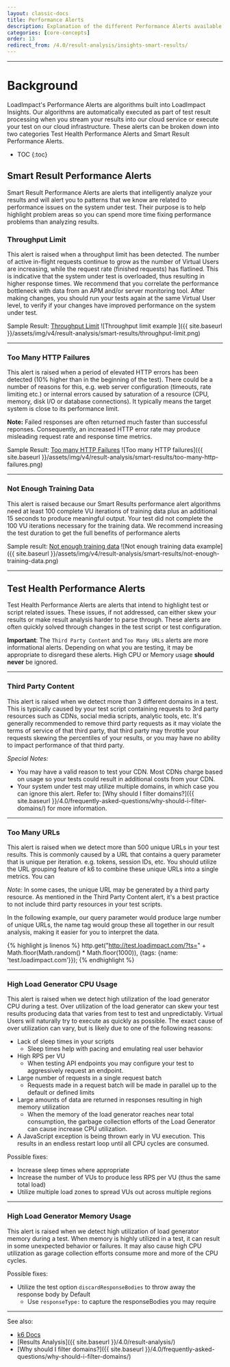 ```yaml
---
layout: classic-docs
title: Performance Alerts
description: Explanation of the different Performance Alerts available in LoadImpact Insights. This includes alerts related to test health and ones based on our Smart Result algorithms.
categories: [core-concepts]
order: 13
redirect_from: /4.0/result-analysis/insights-smart-results/
---
```


***

<h1>Background</h1>

LoadImpact's Performance Alerts are algorithms built into LoadImpact Insights. Our algorithms are automatically executed as part of test result processing when you stream your results into our cloud service or execute your test on our cloud infrastructure. These alerts can be broken down into two categories Test Health Performance Alerts and Smart Result Performance Alerts.

- TOC
{:toc}


## Smart Result Performance Alerts

Smart Result Performance Alerts are alerts that intelligently analyze your results and will alert you to patterns that we know are related to performance issues on the system under test. Their purpose is to help highlight problem areas so you can spend more time fixing performance problems than analyzing results.

### Throughput Limit

This alert is raised when a throughput limit has been detected. The number of active in-flight requests continue to grow as the number of Virtual Users are increasing, while the request rate (finished requests) has flatlined. This is indicative that the system under test is overloaded, thus resulting in higher response times. We recommend that you correlate the performance bottleneck with data from an APM and/or server monitoring tool. After making changes, you should run your tests again at the same Virtual User level, to verify if your changes have improved performance on the system under test.

Sample Result: <a href="https://app.loadimpact.com/k6/anonymous/1333df36a62848a7add1636c6cb99b46" target="_blank">Throughput Limit</a>
![Throughput limit example ]({{ site.baseurl }}/assets/img/v4/result-analysis/smart-results/throughput-limit.png)

***

### Too Many HTTP Failures

This alert is raised when a period of elevated HTTP errors has been detected (10% higher than in the beginning of the test). There could be a number of reasons for this, e.g. web server configuration (timeouts, rate limiting etc.) or internal errors caused by saturation of a resource (CPU, memory, disk I/O or database connections). It typically means the target system is close to its performance limit.

**Note:** Failed responses are often returned much faster than successful reponses. Consequently, an increased HTTP error rate may produce misleading request rate and response time metrics.

Sample Result: <a href="https://app.loadimpact.com/k6/anonymous/82e943f60e9e471cbe0343497748f6aa" target="_blank">Too many HTTP Failures</a>
![Too many HTTP failures]({{ site.baseurl }}/assets/img/v4/result-analysis/smart-results/too-many-http-failures.png)

***

### Not Enough Training Data

This alert is raised because our Smart Results performance alert algorithms need at least 100 complete VU iterations of training data plus an additional 15 seconds to produce meaningful output. Your test did not complete the 100 VU iterations necessary for the training data. We recommend increasing the test duration to get the full benefits of performance alerts

Sample result: <a href="https://app.loadimpact.com/k6/anonymous/1026ecd031c0481eaaed1bb4312f2509" target="_blank">Not enough training data</a>
![Not enough training data example]({{ site.baseurl }}/assets/img/v4/result-analysis/smart-results/not-enough-training-data.png)

***

## Test Health Performance Alerts

Test Health Performance Alerts are alerts that intend to highlight test or script related issues. These issues, if not addressed, can either skew your results or make result analysis harder to parse through. These alerts are often quickly solved through changes in the test script or test configuration.

**Important**: The `Third Party Content` and `Too Many URLs` alerts are more informational alerts. Depending on what you are testing, it may be appropriate to disregard these alerts. High CPU or Memory usage **should never** be ignored.

***

### Third Party Content

This alert is raised when we detect more than 3 different domains in a test. This is typically caused by your test script containing requests to 3rd party resources such as CDNs, social media scripts, analytic tools, etc. It's generally recommended to remove third party requests as it may violate the terms of service of that third party, that third party may throttle your requests skewing the percentiles of your results, or you may have no ability to impact performance of that third party.

*Special Notes:*
- You may have a valid reason to test your CDN. Most CDNs charge based on usage so your tests could result in additional costs from your CDN.
- Your system under test may utilize multiple domains, in which case you can ignore this alert.
Refer to: [Why should I filter domains?]({{ site.baseurl }}/4.0/frequently-asked-questions/why-should-i-filter-domains/) for more information.

***

### Too Many URLs

This alert is raised when we detect more than 500 unique URLs in your test results. This is commonly caused by a URL that contains a query parameter that is unique per iteration. e.g. tokens, session IDs, etc. You should utilize the URL grouping feature of k6 to combine these unique URLs into a single metrics. You can

*Note:* In some cases, the unique URL may be generated by a third party resource. As mentioned in the Third Party Content alert, it's a best practice to not include third party resources in your test scripts.

In the following example, our query parameter would produce large number of unique URLs, the name tag would group these all together in our result analysis, making it easier for you to interpret the data.

{% highlight js linenos %}
http.get("http://test.loadimpact.com/?ts=" + Math.floor(Math.random() * Math.floor(1000)),
          {tags: {name: 'test.loadimpact.com'}});
{% endhighlight %}

***

### High Load Generator CPU Usage

This alert is raised when we detect high utilization of the load generator CPU during a test. Over utilization of the load generator can skew your test results producing data that varies from test to test and unpredictably. Virtual Users will naturally try to execute as quickly as possible. The exact cause of over utilization can vary, but is likely due to one of the following reasons:

- Lack of sleep times in your scripts
  - Sleep times help with pacing and emulating real user behavior
- High RPS per VU
  - When testing API endpoints you may configure your test to aggressively request an endpoint.
- Large number of requests in a single request batch
  - Requests made in a request batch will be made in parallel up to the default or defined limits
- Large amounts of data are returned in responses resulting in high memory utilization
  - When the memory of the load generator reaches near total consumption, the garbage collection efforts of the Load Generator can cause increase CPU utilization.
- A JavaScript exception is being thrown early in VU execution. This results in an endless restart loop until all CPU cycles are consumed.

Possible fixes:
- Increase sleep times where appropriate
- Increase the number of VUs to produce less RPS per VU (thus the same total load)
- Utilize multiple load zones to spread VUs out across multiple regions

***

### High Load Generator Memory Usage

This alert is raised when we detect high utilization of load generator memory during a test. When memory is highly utilized in a test, it can result in some unexpected behavior or failures. It may also cause high CPU utilization as garage collection efforts consume more and more of the CPU cycles.

Possible fixes:
- Utilize the test option `discardResponseBodies` to throw away the response body by Default
  - Use `responseType:` to capture the responseBodies you may require

***

See also:
- [k6 Docs](https://docs.k6.io/docs)
- [Results Analysis]({{ site.baseurl }}/4.0/result-analysis/)
- [Why should I filter domains?]({{ site.baseurl }}/4.0/frequently-asked-questions/why-should-i-filter-domains/)
<!--stackedit_data:
eyJoaXN0b3J5IjpbLTk0Njg0ODc4XX0=
-->
